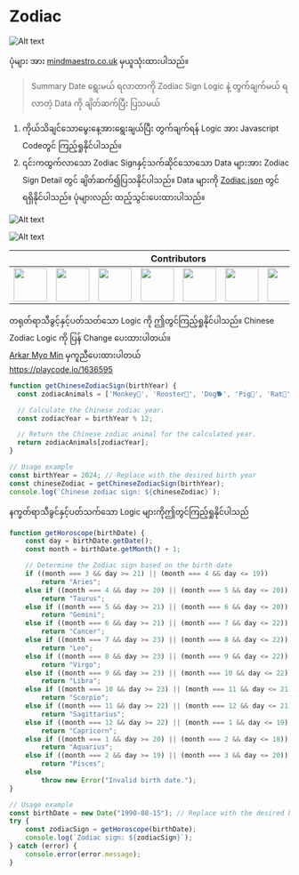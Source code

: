 # Zodiac


![Alt text](https://github.com/sannlynnhtun-coding/Zodiac/blob/main/wallpaper.jpg)

ပုံများ အား [mindmaestro.co.uk](https://www.mindmaestro.co.uk/zodiac-art) မှယူသုံးထားပါသည်။

> Summary
Date ရွေးမယ် ရလာတာကို Zodiac Sign Logic နဲ့ တွက်ချက်မယ် ရလာတဲ့ Data ကို ချိတ်ဆက်ပြီး ပြသမယ်

1. ကိုယ်သိချင်သောမွေးနေ့အားရွေးချယ်ပြီး တွက်ချက်ရန် Logic အား Javascript Codeတွင် ကြည့်ရှုနိုင်ပါသည်။
2. ၎င်းကထွက်လာသော Zodiac Signနှင့်သက်ဆိုင်သောသော Data များအား Zodiac Sign Detail တွင် ချိတ်ဆက်၍ပြသနိုင်ပါသည်။ Data များကို [Zodiac.json](https://github.com/sannlynnhtun-coding/Zodiac/blob/main/Zodiac.json) တွင်ရရှိနိုင်ပါသည်။ ပုံများလည်း ထည့်သွင်းပေးထားပါသည်။

![Alt text](https://github.com/sannlynnhtun-coding/Zodiac/blob/main/ZodiacFlow1.png)

![Alt text](https://github.com/sannlynnhtun-coding/Zodiac/blob/main/ZodiacFlow2.png)

<table>
 <thead>
  <tr>
   <th colspan="11">Contributors</th>
  </tr>
 </thead>
    <tbody>
        <tr>
            <td><a href="https://github.com/sannlynnhtun-coding"><img src="https://github.com/sannlynnhtun-coding.png" width="60px;"/></a></td>
            <td><a href="https://github.com/OatSoeKhant-Coding"><img src="https://github.com/OatSoeKhant-Coding.png" width="60px;"/></a></td>
            <td><a href="https://github.com/Rasunon-Soare"><img src="https://github.com/Rasunon-Soare.png" width="60px;"/></a></td>
            <td><a href="https://github.com/dabria2004"><img src="https://github.com/dabria2004.png" width="60px;"/></a></td>
            <td><a href="https://github.com/mgchit-coding"><img src="https://github.com/mgchit-coding.png" width="60px;"/></a></td>
            <td><a href="https://github.com/myatphonekhant-developer"><img src="https://github.com/myatphonekhant-developer.png" width="60px;"/></a></td>
            <td><a href="https://github.com/MyatPhoneThant"><img src="https://github.com/MyatPhoneThant.png" width="60px;"/></a></td>
            <td><a href="https://github.com/akmm-dev"><img src="https://github.com/akmm-dev.png" width="60px;"/></a></td>
        </tr>
    </tbody>
</table>

တရုတ်ရာသီခွင့်နှင့်ပတ်သတ်သော Logic ကို ဤတွင်ကြည့်ရှုနိုင်ပါသည်။
Chinese Zodiac Logic ကို ပြန် Change ပေးထားပါတယ်။ <br />
[Arkar Myo Min](https://github.com/akmm-dev) မှကူညီပေးထားပါတယ် <br />
https://playcode.io/1636595
```javascript
function getChineseZodiacSign(birthYear) {
  const zodiacAnimals = ['Monkey🐒', 'Rooster🐓', 'Dog🐕', 'Pig🐖', 'Rat🐀', 'Ox🐂', 'Tiger🐅', 'Rabbit🐇', 'Dragon🐉', 'Snake🐍', 'Horse🐎', 'Sheep🐑'];

  // Calculate the Chinese zodiac year.
  const zodiacYear = birthYear % 12;

  // Return the Chinese zodiac animal for the calculated year.
  return zodiacAnimals[zodiacYear];
}

// Usage example
const birthYear = 2024; // Replace with the desired birth year
const chineseZodiac = getChineseZodiacSign(birthYear);
console.log(`Chinese zodiac sign: ${chineseZodiac}`);
```
နက္ခတ်ရာသီခွင်နှင့်ပတ်သက်သော Logic များကိုဤတွင်ကြည့်ရှုနိုင်ပါသည်
```javascript
function getHoroscope(birthDate) {
    const day = birthDate.getDate();
    const month = birthDate.getMonth() + 1;

    // Determine the Zodiac sign based on the birth date
    if ((month === 3 && day >= 21) || (month === 4 && day <= 19))
        return "Aries";
    else if ((month === 4 && day >= 20) || (month === 5 && day <= 20))
        return "Taurus";
    else if ((month === 5 && day >= 21) || (month === 6 && day <= 20))
        return "Gemini";
    else if ((month === 6 && day >= 21) || (month === 7 && day <= 22))
        return "Cancer";
    else if ((month === 7 && day >= 23) || (month === 8 && day <= 22))
        return "Leo";
    else if ((month === 8 && day >= 23) || (month === 9 && day <= 22))
        return "Virgo";
    else if ((month === 9 && day >= 23) || (month === 10 && day <= 22))
        return "Libra";
    else if ((month === 10 && day >= 23) || (month === 11 && day <= 21))
        return "Scorpio";
    else if ((month === 11 && day >= 22) || (month === 12 && day <= 21))
        return "Sagittarius";
    else if ((month === 12 && day >= 22) || (month === 1 && day <= 19))
        return "Capricorn";
    else if ((month === 1 && day >= 20) || (month === 2 && day <= 18))
        return "Aquarius";
    else if ((month === 2 && day >= 19) || (month === 3 && day <= 20))
        return "Pisces";
    else
        throw new Error("Invalid birth date.");
}

// Usage example
const birthDate = new Date("1990-08-15"); // Replace with the desired birth date
try {
    const zodiacSign = getHoroscope(birthDate);
    console.log(`Zodiac sign: ${zodiacSign}`);
} catch (error) {
    console.error(error.message);
}
```


